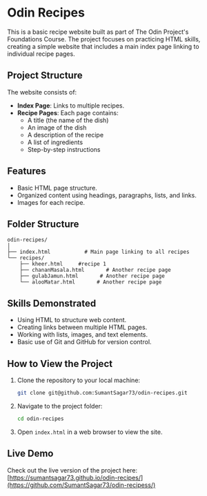 # Odin Recipes

This is a basic recipe website built as part of The Odin Project's Foundations Course. The project focuses on practicing HTML skills, creating a simple website that includes a main index page linking to individual recipe pages.

## Project Structure

The website consists of:
- **Index Page**: Links to multiple recipes.
- **Recipe Pages**: Each page contains:
  - A title (the name of the dish)
  - An image of the dish
  - A description of the recipe
  - A list of ingredients
  - Step-by-step instructions

## Features

- Basic HTML page structure.
- Organized content using headings, paragraphs, lists, and links.
- Images for each recipe.

## Folder Structure

```
odin-recipes/
│
├── index.html           # Main page linking to all recipes
└── recipes/
    ├── kheer.html     #recipe 1
    ├── chananMasala.html       # Another recipe page
    ├── gulabJamun.html       # Another recipe page
    └── alooMatar.html       # Another recipe page
```

## Skills Demonstrated

- Using HTML to structure web content.
- Creating links between multiple HTML pages.
- Working with lists, images, and text elements.
- Basic use of Git and GitHub for version control.

## How to View the Project

1. Clone the repository to your local machine:
   ```bash
   git clone git@github.com:SumantSagar73/odin-recipes.git
   ```
2. Navigate to the project folder:
   ```bash
   cd odin-recipes
   ```
3. Open `index.html` in a web browser to view the site.

## Live Demo

Check out the live version of the project here: [https://sumantsagar73.github.io/odin-recipes/](https://github.com/SumantSagar73/odin-recipess/)
